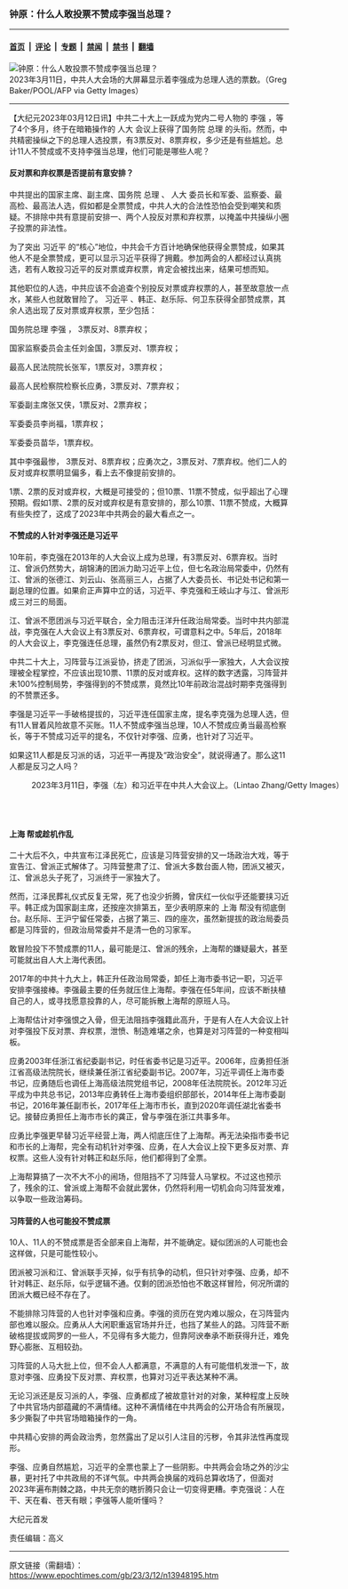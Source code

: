 ### 钟原：什么人敢投票不赞成李强当总理？

---

#### [首页](../../../..?n13948195) &nbsp;|&nbsp; [评论](../../../../../epoch-comment?n13948195) &nbsp;|&nbsp; [专题](../../../../../epoch-special?n13948195) &nbsp;|&nbsp; [禁闻](../../../../../epoch-news?n13948195) &nbsp;|&nbsp; [禁书](../../../../../books?n13948195) &nbsp;|&nbsp; [翻墙](https://github.com/gfw-breaker/nogfw/blob/master/README.md?n13948195)


<div><img alt="钟原：什么人敢投票不赞成李强当总理？" class="attachment-djy_600_400 size-djy_600_400 wp-post-image" src="https://i.epochtimes.com/assets/uploads/2023/03/id13948197-GettyImages-1248012313_light_cut-600x400.jpg"/>
<div class="caption">
 2023年3月11日，中共人大会场的大屏幕显示着李强成为总理人选的票数。（Greg Baker/POOL/AFP via Getty Images）
</div></div><hr/><div class="post_content" id="artbody" itemprop="articleBody">
 <!-- article content begin -->
 <p>
  【大纪元2023年03月12日讯】中共二十大上一跃成为党内二号人物的
  <ok href="https://www.epochtimes.com/gb/tag/%E6%9D%8E%E5%BC%BA.html">
   李强
  </ok>
  ，等了4个多月，终于在暗箱操作的
  <ok href="https://www.epochtimes.com/gb/tag/%E4%BA%BA%E5%A4%A7.html">
   人大
  </ok>
  会议上获得了国务院
  <ok href="https://www.epochtimes.com/gb/tag/%E6%80%BB%E7%90%86.html">
   总理
  </ok>
  的头衔。然而，中共精密操纵之下的总理人选投票，有3票反对、8票弃权，多少还是有些尴尬。总计11人不赞成或不支持李强当总理，他们可能是哪些人呢？
 </p>
 <h4>
  反对票和弃权票是否提前有意安排？
 </h4>
 <p>
  中共提出的国家主席、副主席、国务院
  <ok href="https://www.epochtimes.com/gb/tag/%E6%80%BB%E7%90%86.html">
   总理
  </ok>
  、
  <ok href="https://www.epochtimes.com/gb/tag/%E4%BA%BA%E5%A4%A7.html">
   人大
  </ok>
  委员长和军委、监察委、最高检、最高法人选，假如都是全票赞成，中共人大的合法性恐怕会受到嘲笑和质疑。不排除中共有意提前安排一、两个人投反对票和弃权票，以掩盖中共操纵小圈子投票的非法性。
 </p>
 <p>
  为了突出
  <ok href="https://www.epochtimes.com/gb/tag/%E4%B9%A0%E8%BF%91%E5%B9%B3.html">
   习近平
  </ok>
  的“核心”地位，中共会千方百计地确保他获得全票赞成，如果其他人不是全票赞成，更可以显示习近平获得了拥戴。参加两会的人都经过认真挑选，若有人敢投习近平的反对票或弃权票，肯定会被找出来，结果可想而知。
 </p>
 <p>
  其他职位的人选，中共应该不会追查个别投反对票或弃权票的人，甚至故意放一点水，某些人也就敢冒险了。
  <ok href="https://www.epochtimes.com/gb/tag/%E4%B9%A0%E8%BF%91%E5%B9%B3.html">
   习近平
  </ok>
  、韩正、赵乐际、何卫东获得全部赞成票，其余人选出现了反对票或弃权票，至少包括：
 </p>
 <p>
  国务院总理
  <ok href="https://www.epochtimes.com/gb/tag/%E6%9D%8E%E5%BC%BA.html">
   李强
  </ok>
  ， 3票反对、8票弃权；
 </p>
 <p>
  国家监察委员会主任刘金国，3票反对、1票弃权；
 </p>
 <p>
  最高人民法院院长张军，1票反对，3票弃权；
 </p>
 <p>
  最高人民检察院检察长应勇，3票反对、7票弃权；
 </p>
 <p>
  军委副主席张又侠，1票反对、2票弃权；
 </p>
 <p>
  军委委员李尚福，1票弃权；
 </p>
 <p>
  军委委员苗华，1票弃权。
 </p>
 <p>
  其中李强最惨， 3票反对、8票弃权；应勇次之，3票反对、7票弃权。他们二人的反对或弃权票明显偏多，看上去不像提前安排的。
 </p>
 <p>
  1票、2票的反对或弃权，大概是可接受的；但10票、11票不赞成，似乎超出了心理预期。假如1票、2票的反对或弃权是有意安排的，那么10票、11票不赞成，大概算有些失控了，这成了2023年中共两会的最大看点之一。
 </p>
 <h4>
  不赞成的人针对李强还是习近平
 </h4>
 <p>
  10年前，李克强在2013年的人大会议上成为总理，有3票反对、6票弃权。当时江、曾派仍然势大，胡锦涛的团派力助习近平上位，但七名政治局常委中，仍然有江、曾派的张德江、刘云山、张高丽三人，占据了人大委员长、书记处书记和第一副总理的位置。如果俞正声算中立的话，习近平、李克强和王岐山才与江、曾派形成三对三的局面。
 </p>
 <p>
  江、曾派不愿团派与习近平联合，全力阻击汪洋升任政治局常委。当时中共内部混战，李克强在人大会议上有3票反对、6票弃权，可谓意料之中。5年后，2018年的人大会议上，李克强连任总理，虽然仍有2票反对，但江、曾派已经明显式微。
 </p>
 <p>
  中共二十大上，习阵营与江派妥协，挤走了团派，习派似乎一家独大，人大会议按理被全程掌控，不应该出现10票、11票的反对或弃权。这样的数字透露，习阵营并未100%控制局势，李强得到的不赞成票，竟然比10年前政治混战时期李克强得到的不赞票还多。
 </p>
 <p>
  李强是习近平一手破格提拔的，习近平连任国家主席，提名李克强为总理人选，但有11人冒着风险故意不买账。11人不赞成李强当总理，10人不赞成应勇当最高检察长，等于不赞成习近平的提名，不仅针对李强、应勇，也针对了习近平。
 </p>
 <p>
  如果这11人都是反习派的话，习近平一再提及“政治安全”，就说得通了。那么这11人都是反习之人吗？
 </p>
 <figure aria-describedby="caption-attachment-13948198" class="wp-caption aligncenter" id="attachment_13948198" style="width: 600px">
  <ok href="https://i.epochtimes.com/assets/uploads/2023/03/id13948198-GettyImages-1472702968_linght.jpg" target="_blank">
   <img alt="" class="size-large wp-image-13948198" src="https://i.epochtimes.com/assets/uploads/2023/03/id13948198-GettyImages-1472702968_linght-600x400.jpg"/>
  </ok>
  <br/><figcaption class="wp-caption-text" id="caption-attachment-13948198">
   2023年3月11日，李强（左）和习近平在中共人大会议上。（Lintao Zhang/Getty Images）
  </figcaption><br/>
 </figure><br/>
 <h4>
  <ok href="https://www.epochtimes.com/gb/tag/%E4%B8%8A%E6%B5%B7.html">
   上海
  </ok>
  帮或趁机作乱
 </h4>
 <p>
  二十大后不久，中共宣布江泽民死亡，应该是习阵营安排的又一场政治大戏，等于宣告江、曾派正式解体了。习阵营整肃了江、曾派大多数台面人物，团派又被灭，江、曾派总头子死了，习派终于一家独大了。
 </p>
 <p>
  然而，江泽民葬礼仪式反复无常，死了也没少折腾，曾庆红一伙似乎还能要挟习近平。韩正成为国家副主席，还按座次排第五，至少表明原来的
  <ok href="https://www.epochtimes.com/gb/tag/%E4%B8%8A%E6%B5%B7.html">
   上海
  </ok>
  帮没有彻底倒台。赵乐际、王沪宁留任常委，占据了第三、四的座次，虽然新提拔的政治局委员都是习阵营的，但政治局常委并不是清一色的习家军。
 </p>
 <p>
  敢冒险投下不赞成票的11人，最可能是江、曾派的残余，上海帮的嫌疑最大，甚至可能就出自人大上海代表团。
 </p>
 <p>
  2017年的中共十九大上，韩正升任政治局常委，卸任上海市委书记一职，习近平安排李强接棒。李强最主要的任务就压住上海帮。李强在任5年间，应该不断扶植自己的人，或寻找愿意投靠的人，尽可能拆散上海帮的原班人马。
 </p>
 <p>
  上海帮估计对李强恨之入骨，但无法阻挡李强籍此高升，于是有人在人大会议上针对李强投下反对票、弃权票，泄愤、制造难堪之余，也算是对习阵营的一种变相叫板。
 </p>
 <p>
  应勇2003年任浙江省纪委副书记，时任省委书记是习近平。2006年，应勇担任浙江省高级法院院长，继续兼任浙江省纪委副书记。2007年，习近平调任上海市委书记，应勇随后也调任上海高级法院党组书记，2008年任法院院长。2012年习近平成为中共总书记，2013年应勇转任上海市委组织部部长，2014年任上海市委副书记，2016年兼任副市长，2017年任上海市市长，直到2020年调任湖北省委书记。接替应勇担任上海市市长的龚正，曾与李强在浙江共事多年。
 </p>
 <p>
  应勇比李强更早替习近平经营上海，两人彻底压住了上海帮。再无法染指市委书记和市长的上海帮，完全有动机针对李强、应勇，在人大会议上投下更多反对票、弃权票。这些人没有针对韩正和赵乐际，他们都得到了全票。
 </p>
 <p>
  上海帮算搞了一次不大不小的闹场，但阻挡不了习阵营人马掌权。不过这也预示了，残余的江、曾派或上海帮不会就此罢休，仍然将利用一切机会向习阵营发难，以争取一些政治筹码。
 </p>
 <h4>
  习阵营的人也可能投不赞成票
 </h4>
 <p>
  10人、11人的不赞成票是否全部来自上海帮，并不能确定。疑似团派的人可能也会这样做，只是可能性较小。
 </p>
 <p>
  团派被习派和江、曾派联手灭掉，似乎有抗争的动机，但只针对李强、应勇，却不针对韩正、赵乐际，似乎逻辑不通。仅剩的团派恐怕也不敢这样冒险，何况所谓的团派大概已经不存在了。
 </p>
 <p>
  不能排除习阵营的人也针对李强和应勇。李强的资历在党内难以服众，在习阵营内部也难以服众。应勇从人大闲职重返官场并升迁，也挡了某些人的路。习阵营不断破格提拔或网罗的一些人，不见得有多大能力，但靠阿谀奉承不断获得升迁，难免野心膨胀、互相较劲。
 </p>
 <p>
  习阵营的人马大批上位，但不会人人都满意，不满意的人有可能借机发泄一下，故意对李强、应勇投下反对票、弃权票，也算对习近平表达某种不满。
 </p>
 <p>
  无论习派还是反习派的人，李强、应勇都成了被故意针对的对象，某种程度上反映了中共官场内部蕴藏的不满情绪。这种不满情绪在中共两会的公开场合有所展现，多少撕裂了中共官场暗箱操作的一角。
 </p>
 <p>
  中共精心安排的两会政治秀，忽然露出了足以引人注目的污秽，令其非法性再度现形。
 </p>
 <p>
  李强、应勇自然尴尬，习近平的全票也蒙上了一些阴影。中共两会会场之外的沙尘暴，更衬托了中共政局的不详气氛。中共两会换届的戏码总算收场了，但面对2023年遍布荆棘之路，中共无奈的瞎折腾只会让一切变得更糟。李克强说：人在干、天在看、苍天有眼；李强等人能听懂吗？
 </p>
 <p>
  大纪元首发
 </p>
 <p>
  责任编辑：高义
 </p>
 <!-- article content end -->
 <div id="below_article_ad">
 </div>
</div>


---

原文链接（需翻墙）：https://www.epochtimes.com/gb/23/3/12/n13948195.htm
